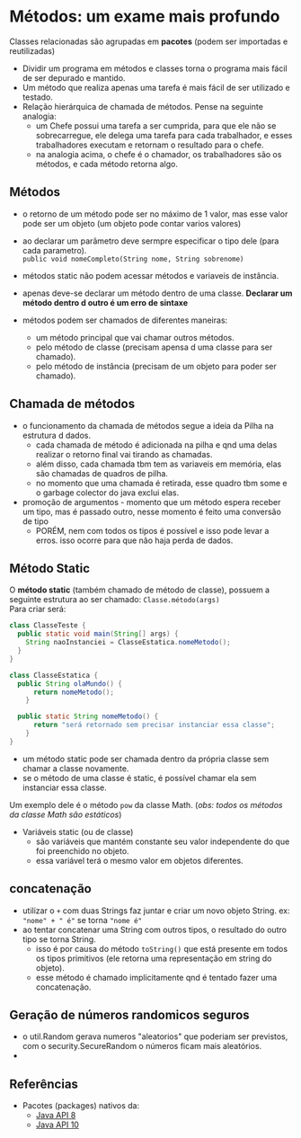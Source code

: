 # Métodos: um exame mais profundo

Classes relacionadas são agrupadas em **pacotes** (podem ser importadas e reutilizadas) <br/>
- Dividir um programa em métodos e classes torna o programa mais fácil de ser depurado e mantido.
- Um método que realiza apenas uma tarefa é mais fácil de ser utilizado e testado.
- Relação hierárquica de chamada de métodos. Pense na seguinte analogia:
  - um Chefe possui uma tarefa a ser cumprida, para que ele não se sobrecarregue, ele delega uma tarefa para cada trabalhador,
    e esses trabalhadores executam e retornam o resultado para o chefe.
  - na analogia acima, o chefe é o chamador, os trabalhadores são os métodos, e cada método retorna algo.
  
## Métodos
- o retorno de um método pode ser no máximo de 1 valor, mas esse valor pode ser um objeto (um objeto pode contar varios valores)
- ao declarar um parâmetro deve sermpre especificar o tipo dele (para cada parametro). <br/> 
  `public void nomeCompleto(String nome, String sobrenome)`
- métodos static não podem acessar métodos e variaveis de instância.
- apenas deve-se declarar um método dentro de uma classe. **Declarar um método dentro d outro é um erro de sintaxe**
  
- métodos podem ser chamados de diferentes maneiras:
  - um método principal que vai chamar outros métodos.
  - pelo método de classe (precisam apensa d uma classe para ser chamado).
  - pelo método de instância (precisam de um objeto para poder ser chamado).

## Chamada de métodos
- o funcionamento da chamada de métodos segue a ideia da Pilha na estrutura d dados.
  - cada chamada de método é adicionada na pilha e qnd uma delas realizar o retorno final vai tirando as chamadas.
  - além disso, cada chamada tbm tem as variaveis em memória, elas são chamadas de quadros de pilha. 
  - no momento que uma chamada é retirada, esse quadro tbm some e o garbage colector do java exclui elas.
- promoção de argumentos - momento que um método espera receber um tipo, mas é passado outro, nesse momento é feito uma conversão de tipo
  - PORÉM, nem com todos os tipos é possível e isso pode levar a erros. isso ocorre para que não haja perda de dados.

## Método Static
O **método static** (também chamado de método de classe), possuem a seguinte estrutura ao ser chamado:
`Classe.método(args)` 
<br/>
Para criar será: 
```Java
class ClasseTeste {
  public static void main(String[] args) {
    String naoInstanciei = ClasseEstatica.nomeMetodo();
  }
}

class ClasseEstatica {
  public String olaMundo() {
      return nomeMetodo();
    }

  public static String nomeMetodo() {
      return "será retornado sem precisar instanciar essa classe";
    }
}
```
  - um método static pode ser chamada dentro da própria classe sem chamar a classe novamente.
  - se o método de uma classe é static, é possível chamar ela sem instanciar essa classe.

Um exemplo dele é o método `pow` da classe Math. (_obs: todos os métodos da classe Math são estáticos_)

- Variáveis static (ou de classe)
  - são variáveis que mantém constante seu valor independente do que foi preenchido no objeto.
  - essa variável terá o mesmo valor em objetos diferentes.
  

## concatenação
- utilizar o `+` com duas Strings faz juntar e criar um novo objeto String. ex: `"nome" + " é"` se torna `"nome é"`
- ao tentar concatenar uma String com outros tipos, o resultado do outro tipo se torna String.
  - isso é por causa do método `toString()` que está presente em todos os tipos primitivos (ele retorna uma 
    representação em string do objeto).
  - esse método é chamado implicitamente qnd é tentado fazer uma concatenação.
  
## Geração de números randomicos seguros
- o util.Random gerava numeros "aleatorios" que poderiam ser previstos, com o security.SecureRandom o números ficam mais 
  aleatórios.
- 

## Referências
- Pacotes (packages) nativos da: 
    - [Java API 8](https://docs.oracle.com/javase/8/docs/api/)
    - [Java API 10](https://docs.oracle.com/javase/10/docs/api/overview-summary.html)